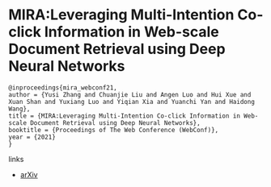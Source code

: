 # MIRA:Leveraging Multi-Intention Co-click Information in Web-scale Document Retrieval using Deep Neural Networks

```
@inproceedings{mira_webconf21,
author = {Yusi Zhang and Chuanjie Liu and Angen Luo and Hui Xue and Xuan Shan and Yuxiang Luo and Yiqian Xia and Yuanchi Yan and Haidong Wang},
title = {MIRA:Leveraging Multi-Intention Co-click Information in Web-scale Document Retrieval using Deep Neural Networks},
booktitle = {Proceedings of The Web Conference (WebConf)},
year = {2021}
}
```

links
- [arXiv](https://arxiv.org/abs/2007.01510)